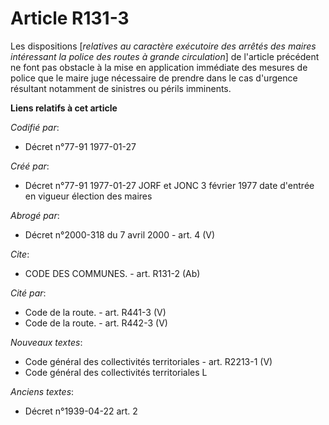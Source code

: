 # Article R131-3

Les dispositions [*relatives au caractère exécutoire des arrêtés des maires intéressant la police des routes à grande
circulation*] de l'article précédent ne font pas obstacle à la mise en application immédiate des mesures de police que le
maire juge nécessaire de prendre dans le cas d'urgence résultant notamment de sinistres ou périls imminents.

**Liens relatifs à cet article**

_Codifié par_:

  - Décret n°77-91 1977-01-27

_Créé par_:

  - Décret n°77-91 1977-01-27 JORF et JONC 3 février 1977 date d'entrée en vigueur élection des maires

_Abrogé par_:

  - Décret n°2000-318 du 7 avril 2000 - art. 4 (V)

_Cite_:

  - CODE DES COMMUNES. - art. R131-2 (Ab)

_Cité par_:

  - Code de la route. - art. R441-3 (V)
  - Code de la route. - art. R442-3 (V)

_Nouveaux textes_:

  - Code général des collectivités territoriales - art. R2213-1 (V)
  - Code général des collectivités territoriales L

_Anciens textes_:

  - Décret n°1939-04-22 art. 2
